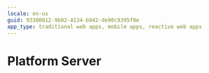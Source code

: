 ```yaml
---
locale: en-us
guid: 93380812-9b02-4134-b942-de90c9395f9e
app_type: traditional web apps, mobile apps, reactive web apps
---
```


<div class="hidden"><h1>Platform Server</h1></div> 